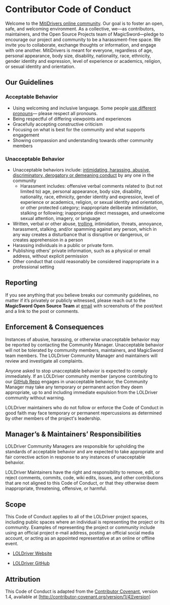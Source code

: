 # Contributor Code of Conduct

Welcome to the [MitiDrivers online community](https://mitigate-drivers.khulnasoft.com/). Our goal is to foster an open, safe, and welcoming environment. As a collective, we—as contributors, maintainers, and the Open Source Projects team of MagicSword—pledge to encourage our project and community to be a harassment-free space. We invite you to collaborate, exchange thoughts or information, and engage with one another. MitiDrivers is meant for everyone, regardless of age, personal appearance, body size, disability, nationality, race, ethnicity, gender identity and expression, level of experience or academics, religion, or sexual identity and orientation.

## Our Guidelines

### Acceptable Behavior

* Using welcoming and inclusive language. Some people [use different pronouns](https://www.npr.org/2021/06/02/996319297/gender-identity-pronouns-expression-guide-lgbtq)— please respect all pronouns.
* Being respectful of differing viewpoints and experiences
* Gracefully accepting constructive criticism
* Focusing on what is best for the community and what supports engagement
* Showing compassion and understanding towards other community members

### Unacceptable Behavior

* Unacceptable behaviors include: [intimidating, harassing, abusive, discriminatory, derogatory or demeaning conduct](https://www.doi.gov/employees/anti-harassment/definitions) by any one in the community
  * Harassment includes: offensive verbal comments related to (but not limited to) age, personal appearance, body size, disability, nationality, race, ethnicity, gender identity and expression, level of experience or academics, religion, or sexual identity and orientation, or other protected category; inappropriate deliberate intimidation, stalking or following; inappropriate direct messages, and unwelcome sexual attention, imagery, or language
* Written, verbal or other abuse, [trolling](https://dictionary.cambridge.org/us/dictionary/english/trolling), intimidation, threats, annoyance, harassment, stalking, and/or spamming against any person, which in any way creates a disturbance that is disruptive or dangerous, or creates apprehension in a person
* Harassing individuals in a public or private form.
* Publishing others' private information, such as a physical or email address, without explicit permission
* Other conduct that could reasonably be considered inappropriate in a professional setting

## Reporting

If you see anything that you believe breaks our community guidelines, no matter if it’s privately or publicly witnessed, please reach out to the **MagicSword Open Source Team** at [email](mailto:opensource@khulnasoft.com) with screenshots of the post/text and a link to the post or comments.

## Enforcement & Consequences

Instances of abusive, harassing, or otherwise unacceptable behavior may be reported by contacting the Community Manager. Unacceptable behavior will not be tolerated by community members, maintainers, and MagicSword team members.  The LOLDriver Community Manager and maintainers will review and investigate all complaints.

Anyone asked to stop unacceptable behavior is expected to comply immediately. If an LOLDriver community member (anyone contributing to our [GitHub Repo](https://github.com/khulnasoft-lab/mitigate-drivers) engages in unacceptable behavior, the Community Manager may take any temporary or permanent action they deem appropriate, up to and including immediate expulsion from the LOLDriver community without warning.

LOLDriver maintainers who do not follow or enforce the Code of Conduct in good faith may face temporary or permanent repercussions as determined by other members of the project's leadership.

## Manager’s & Maintainers’ Responsibilities

LOLDriver Community Managers are responsible for upholding the standards of acceptable behavior and are expected to take appropriate and fair corrective action in response to any instances of unacceptable behavior.

LOLDriver Maintainers have the right and responsibility to remove, edit, or reject comments, commits, code, wiki edits, issues, and other contributions that are not aligned to this Code of Conduct, or that they otherwise deem inappropriate, threatening, offensive, or harmful.

## Scope

This Code of Conduct applies to all of the LOLDriver project spaces, including public spaces where an individual is representing the project or its community. Examples of representing the project or community include using an official project e-mail address, posting an official social media account, or acting as an appointed representative at an online or offline event.

* [LOLDriver Website](https://mitigate-drivers.khulnasoft.com/)

* [LOLDriver GitHub](https://github.com/khulnasoft-lab/mitigate-drivers)

## Attribution

This Code of Conduct is adapted from the [Contributor Covenant][homepage], version 1.4, available at [http://contributor-covenant.org/version/1/4][version]

[homepage]: http://contributor-covenant.org
[version]: http://contributor-covenant.org/version/1/4/